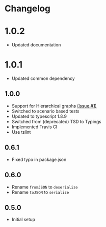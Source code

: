 # Changelog

# 1.0.2
- Updated documentation
# 1.0.1
- Updated common dependency
## 1.0.0
- Support for Hierarchical graphs [(Issue #1)](https://github.com/uu-cubitt/graph/issues/1)
- Switched to scenario based tests
- Updated to typescript 1.8.9
- Switched from (deprecated) TSD to Typings
- Implemented Travis CI
- Use tslint
## 0.6.1
- Fixed typo in package.json
## 0.6.0
-  Rename ```fromJSON``` to ```deserialize```
-  Rename ```toJSON``` to ```serialize```
## 0.5.0
- Initial setup

